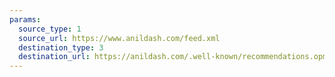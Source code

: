 ```yaml
---
params:
  source_type: 1
  source_url: https://www.anildash.com/feed.xml
  destination_type: 3
  destination_url: https://anildash.com/.well-known/recommendations.opml
---
```

